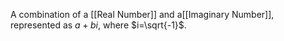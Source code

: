 A combination of a [[Real Number]] and a[[Imaginary Number]], represented as $a+bi$, where $i=\sqrt{-1}$.

